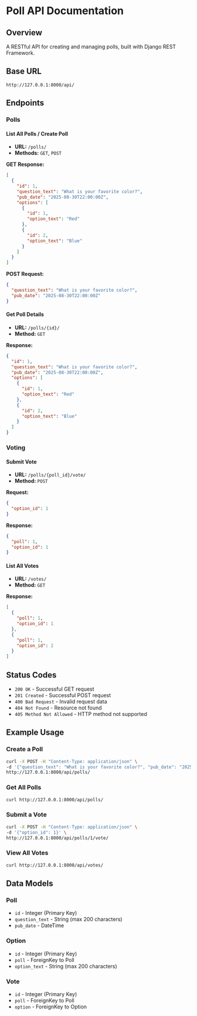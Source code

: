 # Poll API Documentation

## Overview
A RESTful API for creating and managing polls, built with Django REST Framework.

## Base URL
```
http://127.0.0.1:8000/api/
```

## Endpoints

### Polls

#### List All Polls / Create Poll
- **URL:** `/polls/`
- **Methods:** `GET`, `POST`

**GET Response:**
```json
[
  {
    "id": 1,
    "question_text": "What is your favorite color?",
    "pub_date": "2025-08-30T22:00:00Z",
    "options": [
      {
        "id": 1,
        "option_text": "Red"
      },
      {
        "id": 2,
        "option_text": "Blue"
      }
    ]
  }
]
```

**POST Request:**
```json
{
  "question_text": "What is your favorite color?",
  "pub_date": "2025-08-30T22:00:00Z"
}
```

#### Get Poll Details
- **URL:** `/polls/{id}/`
- **Method:** `GET`

**Response:**
```json
{
  "id": 1,
  "question_text": "What is your favorite color?",
  "pub_date": "2025-08-30T22:00:00Z",
  "options": [
    {
      "id": 1,
      "option_text": "Red"
    },
    {
      "id": 2,
      "option_text": "Blue"
    }
  ]
}
```

### Voting

#### Submit Vote
- **URL:** `/polls/{poll_id}/vote/`
- **Method:** `POST`

**Request:**
```json
{
  "option_id": 1
}
```

**Response:**
```json
{
  "poll": 1,
  "option_id": 1
}
```

#### List All Votes
- **URL:** `/votes/`
- **Method:** `GET`

**Response:**
```json
[
  {
    "poll": 1,
    "option_id": 1
  },
  {
    "poll": 1,
    "option_id": 2
  }
]
```

## Status Codes

- `200 OK` - Successful GET request
- `201 Created` - Successful POST request
- `400 Bad Request` - Invalid request data
- `404 Not Found` - Resource not found
- `405 Method Not Allowed` - HTTP method not supported

## Example Usage

### Create a Poll
```bash
curl -X POST -H "Content-Type: application/json" \
-d '{"question_text": "What is your favorite color?", "pub_date": "2025-08-30T22:00:00Z"}' \
http://127.0.0.1:8000/api/polls/
```

### Get All Polls
```bash
curl http://127.0.0.1:8000/api/polls/
```

### Submit a Vote
```bash
curl -X POST -H "Content-Type: application/json" \
-d '{"option_id": 1}' \
http://127.0.0.1:8000/api/polls/1/vote/
```

### View All Votes
```bash
curl http://127.0.0.1:8000/api/votes/
```

## Data Models

### Poll
- `id` - Integer (Primary Key)
- `question_text` - String (max 200 characters)
- `pub_date` - DateTime

### Option
- `id` - Integer (Primary Key)
- `poll` - ForeignKey to Poll
- `option_text` - String (max 200 characters)

### Vote
- `id` - Integer (Primary Key)
- `poll` - ForeignKey to Poll
- `option` - ForeignKey to Option